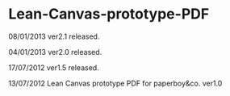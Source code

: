 Lean-Canvas-prototype-PDF
=========================
08/01/2013 ver2.1 released.

04/01/2013 ver2.0 released.

17/07/2012 ver1.5 released.

13/07/2012 Lean Canvas prototype PDF for paperboy&amp;co. ver1.0